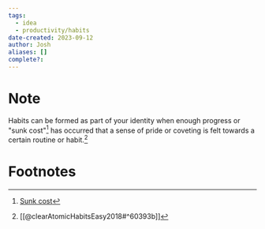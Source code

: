 ```yaml
---
tags:
  - idea
  - productivity/habits
date-created: 2023-09-12
author: Josh
aliases: []
complete?:
---
```


# Note

Habits can be formed as part of your identity when enough progress or "sunk cost"[^1] has occurred that a sense of pride or coveting is felt towards a certain routine or habit.[^2]

# Footnotes

[^1]: [Sunk cost](https://en.wikipedia.org/wiki/Sunk_cost)
[^2]: [[@clearAtomicHabitsEasy2018#^60393b]]